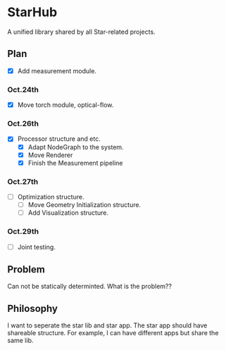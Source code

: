 # StarHub

A unified library shared by all Star-related projects.

## Plan

- [x] Add measurement module.

### Oct.24th

- [x] Move torch module, optical-flow.

### Oct.26th

- [x] Processor structure and etc.
    - [x] Adapt NodeGraph to the system.
    - [x] Move Renderer
    - [x] Finish the Measurement pipeline

### Oct.27th

- [ ] Optimization structure.
    - [ ] Move Geometry Initialization structure.
    - [ ] Add Visualization structure.

### Oct.29th

- [ ] Joint testing.

## Problem

Can not be statically determinted. What is the problem??

## Philosophy

I want to seperate the star lib and star app. The star app should have shareable structure. For example, I can have different apps but share the same lib.